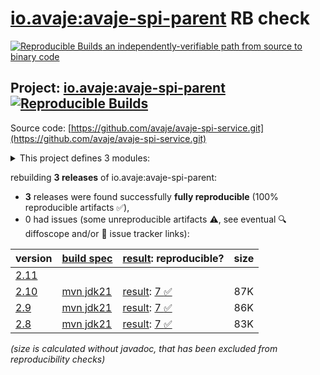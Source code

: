 [io.avaje:avaje-spi-parent](https://central.sonatype.com/artifact/io.avaje/avaje-spi-parent/versions) RB check
=======

[![Reproducible Builds](https://reproducible-builds.org/images/logos/rb.svg) an independently-verifiable path from source to binary code](https://reproducible-builds.org/)

## Project: [io.avaje:avaje-spi-parent](https://central.sonatype.com/artifact/io.avaje/avaje-spi-parent/versions) [![Reproducible Builds](https://img.shields.io/endpoint?url=https://raw.githubusercontent.com/jvm-repo-rebuild/reproducible-central/master/content/io/avaje/spi/badge.json)](https://github.com/jvm-repo-rebuild/reproducible-central/blob/master/content/io/avaje/spi/README.md)

Source code: [https://github.com/avaje/avaje-spi-service.git](https://github.com/avaje/avaje-spi-service.git)

<details><summary>This project defines 3 modules:</summary>

* [io.avaje:avaje-spi-core](https://central.sonatype.com/artifact/io.avaje/avaje-spi-core/overview)
* [io.avaje:avaje-spi-parent](https://central.sonatype.com/artifact/io.avaje/avaje-spi-parent/overview)
* [io.avaje:avaje-spi-service](https://central.sonatype.com/artifact/io.avaje/avaje-spi-service/overview)
</details>

rebuilding **3 releases** of io.avaje:avaje-spi-parent:
- **3** releases were found successfully **fully reproducible** (100% reproducible artifacts :white_check_mark:),
- 0 had issues (some unreproducible artifacts :warning:, see eventual :mag: diffoscope and/or :memo: issue tracker links):

| version | [build spec](/BUILDSPEC.md) | [result](https://reproducible-builds.org/docs/jvm/): reproducible? | size |
| -- | --------- | ------ | -- |
| [2.11](https://central.sonatype.com/artifact/io.avaje/avaje-spi-parent/2.11/pom) | | | |
| [2.10](https://central.sonatype.com/artifact/io.avaje/avaje-spi-parent/2.10/pom) | [mvn jdk21](avaje-spi-2.10.buildspec) | [result](avaje-spi-parent-2.10.buildinfo): [7 :white_check_mark: ](avaje-spi-parent-2.10.buildcompare) | 87K |
| [2.9](https://central.sonatype.com/artifact/io.avaje/avaje-spi-parent/2.9/pom) | [mvn jdk21](avaje-spi-2.9.buildspec) | [result](avaje-spi-parent-2.9.buildinfo): [7 :white_check_mark: ](avaje-spi-parent-2.9.buildcompare) | 86K |
| [2.8](https://central.sonatype.com/artifact/io.avaje/avaje-spi-parent/2.8/pom) | [mvn jdk21](avaje-spi-2.8.buildspec) | [result](avaje-spi-parent-2.8.buildinfo): [7 :white_check_mark: ](avaje-spi-parent-2.8.buildcompare) | 83K |

<i>(size is calculated without javadoc, that has been excluded from reproducibility checks)</i>
